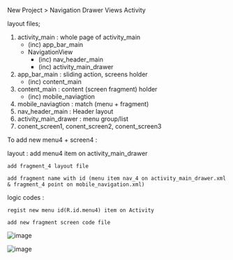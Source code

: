 New Project > Navigation Drawer Views Activity

layout files;

1. activity_main : whole page of activity_main
	- (inc) app_bar_main 
	- NavigationView
		- (inc) nav_header_main
		- (inc) activity_main_drawer
2. app_bar_main : sliding action, screens holder
	- (inc) content_main
3. content_main : content (screen fragment) holder
	- (inc) mobile_naviagtion
4. mobile_naviagtion : match (menu + fragment)
5. nav_header_main : Header layout
6. activity_main_drawer : menu group/list
7. conent_screen1, conent_screen2, conent_screen3


To add new menu4 + screen4 :

layout : 
	add menu4 item on activity_main_drawer
 
	add fragment_4 layout file
 
	add fragment name with id (menu item nav_4 on activity_main_drawer.xml & fragment_4 point on mobile_navigation.xml)
	
logic codes :

	regist new menu id(R.id.menu4) item on Activity
 
	add new fragment screen code file

 
![image](https://github.com/mkjry/NavigationDrawer/assets/132794460/49c6c877-d667-434f-9ab3-4c214ed9b483)

![image](https://github.com/mkjry/NavigationDrawer/assets/132794460/ea48dc09-d9f3-4252-b9e9-d1d2f59ff6a0)
